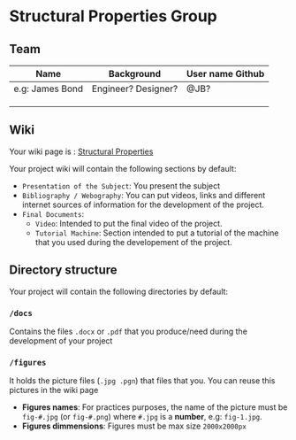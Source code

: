 # Structural Properties Group

## Team

| Name            | Background          | User name Github |
|-----------------|---------------------|-------------|
| e.g: James Bond | Engineer? Designer? | @JB?        |
|                 |                     |             |
|                 |                     |             |
|                 |                     |             |


## Wiki
Your wiki page is : [Structural Properties](https://github.com/LF2L/Functional-Material-Design/wiki/Structural-Properties)

Your project wiki will contain the following sections by default:

- `Presentation of the Subject`: You present the subject
- `Bibliography / Webography`: You can put videos, links and different internet sources of information for the development of the project.
- `Final Documents`: 
  - `Video`: Intended to put the final video of the project.
  - `Tutorial Machine`: Section intended to put a tutorial of the machine that you used during the developement of the project.



## Directory structure
Your project will contain the following directories by default:

### `/docs`
Contains the files  `.docx` or `.pdf` that you produce/need during the development of your project 

### `/figures`
It holds the picture files (`.jpg .pgn`) that files that you. You can reuse this pictures in the wiki page

- **Figures names**: For practices purposes, the name of the picture must be `fig-#.jpg` (or `fig-#.png`)  where `#.jpg` is a **number**, e.g: `fig-1.jpg`.
- **Figures dimmensions**: Figures must be max size `2000x2000px` 


